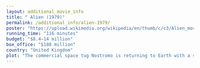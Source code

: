 ```yaml
---
layout: additional_movie_info
title: " Alien (1979)"
permalink: /additional_info/alien-1979/
poster: "https://upload.wikimedia.org/wikipedia/en/thumb/c/c3/Alien_movie_poster.jpg/220px-Alien_movie_poster.jpg"
running_time: "116 minutes"
budget: "$8.4–14 million"
box_office: "$188 million"
country: "United Kingdom"
plot: "The commercial space tug Nostromo is returning to Earth with a seven-member crew in \"stasis\" (suspended animation): captain Dallas, executive officer Kane, warrant officer Ripley, navigator Lambert, science officer Ash, and engineers Parker and Brett. The ship's computer, Mother, detects a transmission from a nearby planet and awakens the crew. Following company policy to investigate transmissions indicating intelligent life, they land on the planet. Dallas, Kane, and Lambert discover the transmission comes from a derelict alien spaceship. Inside is a large, mummified alien corpse with a hole in its torso. Later, Mother partially deciphers the transmission, which Ripley determines is a warning beacon and not an SOS as originally thought.\n\nKane enters a chamber containing hundreds of large eggs. When he touches one, a spider-like creature springs out, penetrates his helmet, and attaches to his face. Dallas and Lambert carry the unconscious Kane back to the Nostromo. Ripley refuses to allow them aboard, citing quarantine regulations, but Ash overrides her. While Parker and Brett work on ship repairs, Ash attempts to remove the creature from Kane's face. He stops when he discovers that its highly corrosive acidic blood could harm Kane and potentially damage the ship's hull. The creature eventually detaches itself and dies. After the crew returns to space, Kane awakens and seems well. During a final crew meal before returning to stasis, he suddenly chokes and convulses. A small alien creature bursts from his chest, killing him, and escaping into the ship.\n\nAfter ejecting Kane's body into space, the crew uses tracking devices to locate and kill the creature. Brett follows the ship's cat, Jones, into a landing leg compartment, [10] where the now fully-grown alien kills Brett. It is determined that the alien is using the air ducts. Dallas enters one with a flamethrower to force the creature into an airlock, but it kills him. Lambert suggests fleeing in the small shuttle, but it will not support four people. Ripley, now in command, decides they will flush out the alien.\n\nWhile accessing Mother, Ripley discovers that the company secretly ordered Ash to return with the alien for study and to deem the crew expendable. She confronts Ash, who attempts to kill her. Parker intervenes, knocking Ash's head loose, revealing him to be an android. The survivors reactivate Ash's head, and he confirms the company's orders. Ash states that the alien cannot be killed and expresses admiration for it, taunting them about their chances of survival. Ripley shuts Ash down and Parker incinerates him.\n\nThe crew decides to self-destruct the Nostromo and escape in the shuttle. The alien kills Parker and Lambert as they gather supplies. Now alone, Ripley initiates the ship's self-destruct sequence, but the alien blocks her path to the shuttle. She retreats and unsuccessfully attempts to abort the self-destruct. She reaches the shuttle with Jones, narrowly escaping as the Nostromo explodes.\n\nAs Ripley prepares for stasis, she discovers the alien has stowed itself in a narrow compartment. She dons a spacesuit and fires a grappling hook gun to push it out. The alien hangs onto the door frame, prompting Ripley to activate the engines, blasting the alien into space. After recording her final log entry, she places Jones and herself into stasis for their return to Earth."
---
```


